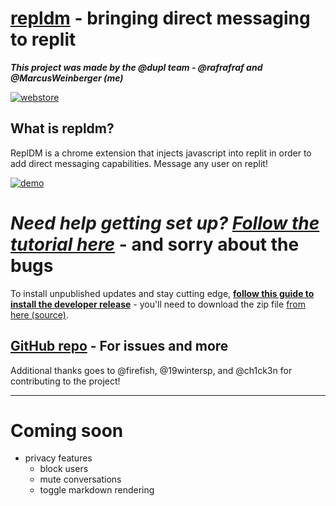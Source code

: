 [repldm](https://chrome.google.com/webstore/detail/repldm/keafnbglbpeinfldadjibfibkaklhceg) - bringing direct messaging to replit
============================================

***This project was made by the @dupl team - @rafrafraf and @MarcusWeinberger (me)***

[![webstore](https://storage.googleapis.com/chrome-gcs-uploader.appspot.com/image/WlD8wC6g8khYWPJUsQceQkhXSlv1/UV4C4ybeBTsZt43U4xis.png)](https://chrome.google.com/webstore/detail/repldm/keafnbglbpeinfldadjibfibkaklhceg)

## What is repldm?

ReplDM is a chrome extension that injects javascript into replit in order to add direct messaging capabilities. Message any user on replit!

[![demo](https://i.imgur.com/2JTpahS.gif)](https://i.imgur.com/2JTpahS.gif)

# ***Need help getting set up? [Follow the tutorial here](https://notes.marcusj.tech/link/repldm)*** - and sorry about the bugs

To install unpublished updates and stay cutting edge, [**follow this guide to install the developer release**](https://www.cnet.com/how-to/how-to-install-chrome-extensions-manually/) - you'll need to download the zip file [from here (source)](https://github.com/AgeOfMarcus/repl-dm-chrome/archive/master.zip).

## [GitHub repo](https://github.com/AgeOfMarcus/repl-dm-chrome) - For issues and more

Additional thanks goes to @firefish, @19wintersp, and @ch1ck3n for contributing to the project!

---

# Coming soon

* privacy features
    - block users
    - mute conversations
    - toggle markdown rendering

